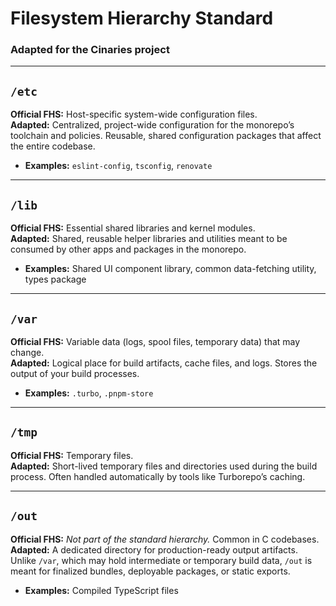 # Filesystem Hierarchy Standard

### Adapted for the **Cinaries** project

---

## `/etc`

**Official FHS:** Host-specific system-wide configuration files.  
**Adapted:** Centralized, project-wide configuration for the monorepo’s toolchain and policies. Reusable, shared configuration packages that affect the entire codebase.

- **Examples:** `eslint-config`, `tsconfig`, `renovate`

---

## `/lib`

**Official FHS:** Essential shared libraries and kernel modules.  
**Adapted:** Shared, reusable helper libraries and utilities meant to be consumed by other apps and packages in the monorepo.

- **Examples:** Shared UI component library, common data-fetching utility, types package

---

## `/var`

**Official FHS:** Variable data (logs, spool files, temporary data) that may change.  
**Adapted:** Logical place for build artifacts, cache files, and logs. Stores the output of your build processes.

- **Examples:** `.turbo`, `.pnpm-store`

---

## `/tmp`

**Official FHS:** Temporary files.  
**Adapted:** Short-lived temporary files and directories used during the build process. Often handled automatically by tools like Turborepo’s caching.

---

## `/out`

**Official FHS:** _Not part of the standard hierarchy._ Common in C codebases.
**Adapted:** A dedicated directory for production-ready output artifacts. Unlike `/var`, which may hold intermediate or temporary build data, `/out` is meant for finalized bundles, deployable packages, or static exports.

- **Examples:** Compiled TypeScript files
